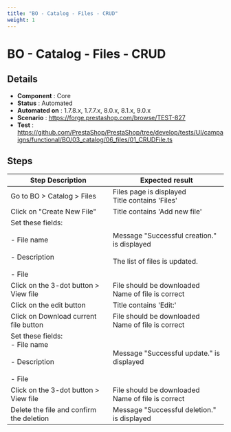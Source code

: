 ```yaml
---
title: "BO - Catalog - Files - CRUD"
weight: 1
---
```


# BO - Catalog - Files - CRUD
## Details
* **Component** : Core
* **Status** : Automated
* **Automated on** : 1.7.8.x, 1.7.7.x, 8.0.x, 8.1.x, 9.0.x
* **Scenario** : https://forge.prestashop.com/browse/TEST-827
* **Test** : https://github.com/PrestaShop/PrestaShop/tree/develop/tests/UI/campaigns/functional/BO/03_catalog/06_files/01_CRUDFile.ts

## Steps
| Step Description | Expected result |
| ----- | ----- |
| Go to BO > Catalog > Files | Files page is displayed<br>Title contains 'Files' |
| Click on "Create New File" | Title contains 'Add new file' |
| Set these fields:<br><br>- File name<br><br>- Description<br><br>- File | Message "Successful creation." is displayed<br><br>The list of files is updated. |
| Click on the 3-dot button > View file | File should be downloaded<br>Name of file is correct |
| Click on the edit button | Title contains 'Edit:' |
| Click on Download current file button | File should be downloaded<br>Name of file is correct |
| Set these fields:<br> - File name<br><br> - Description<br><br> - File | Message "Successful update." is displayed |
| Click on the 3-dot button > View file | File should be downloaded<br>Name of file is correct |
| Delete the file and confirm the deletion | Message "Successful deletion." is displayed |
